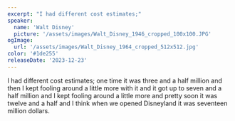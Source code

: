 ```yaml
---
excerpt: "I had different cost estimates;"
speaker:
  name: 'Walt Disney'
  picture: '/assets/images/Walt_Disney_1946_cropped_100x100.JPG'
ogImage:
  url: '/assets/images/Walt_Disney_1964_cropped_512x512.jpg'
color: '#1de255'
releaseDate: '2023-12-23'
---
```

I had different cost estimates; one time it was three and a half million and then I kept fooling around a little more with it and it got up to seven and a half million and I kept fooling around a little more and pretty soon it was twelve and a half and I think when we opened Disneyland it was seventeen million dollars.
